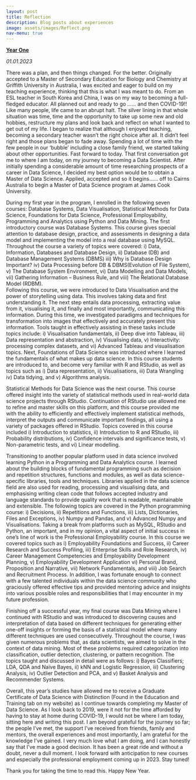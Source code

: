 ```yaml
---
layout: post
title: Reflection
description: Blog posts about experiences
image: assets/images/Reflect.png
nav-menu: true
---
```

<b><u> Year One </u></b>
<p>
<i>01.01.2023</i>
</p>
There was a plan, and then things changed. For the better. 
Originally accepted to a Master of Secondary Education for Biology and Chemistry at Griffith University in Australia, I was excited and eager to build on my teaching experience, thinking that this is what I was meant to do. From an ESL teacher in South Korea and China, I was on my way to becoming a full-fledged educator. All planned out and ready to go …… and then COVID-19!! Like many people, life came to an abrupt halt.  The silver lining in that whole situation was time, time and the opportunity to take up some new and old hobbies, restructure my plans and look back and reflect on what I wanted to get out of my life. I began to realize that although I enjoyed teaching, becoming a secondary teacher wasn’t the right choice after all. It didn’t feel right and those plans began to fade away. Spending a lot of time with the few people in our ‘bubble’ including a close family friend, we started talking about other opportunities. Fast forward to today. That first conversation got me to where I am today, on my journey to becoming a Data Scientist.  After initially spending a considerable amount of time researching prospects of a career in Data Science, I decided my best option would be to obtain a Master of Data Science. Applied, accepted and so it begins…… off to Cairns Australia to begin a Master of Data Science program at James Cook University.


During my first year in the program, I enrolled in the following seven courses: Database Systems, Data Visualisation, Statistical Methods for Data Science, Foundations for Data Science, Professional Employability, Programming and Analytics using Python and Data Mining. 
The first introductory course was Database Systems. This course gives special attention to database design, practice, and assessments in designing a data model and implementing the model into a real database using MySQL. Throughout the course a variety of topics were covered: i) Data, Information, Databases and Database Design, ii) Database (DB) and Database Management Systems (DBMS) iii) Why is Database Design Important? iv) Data Processing before DB & DBMS(Evolution of File System), v) The Database System Environment, vi) Data Modelling and Data Models, vii) Gathering Information – Business Rule, and viii) The Relational Database Model (RDBM).  
Following this course, we were introduced to Data Visualisation and the power of storytelling using data. This involves taking data and first understanding it. The next step entails data processing, extracting value from it, visualising it, and finally and most importantly, communicating this information. During this time, we investigated paradigms and techniques for transformation into images that effectively and accurately present this information. Tools taught in effectively assisting in these tasks include topics include: i) Visualisation fundamentals, ii) Deep dive into Tableau, iii) Data representation and abstraction, iv) Visualising data, v) Interactivity: processing complex datasets, and vi) Advanced Tableau and visualisation topics.
Next, Foundations of Data Science was introduced where I learned the fundamentals of what makes up data science. In this course students are introduced to, and become very familiar with R and RStudio, as well as topics such as i) Data representation, ii) Visualisations, iii) Data Wrangling iv) Data tidying, and v) Algorithms analysis.  


Statistical Methods for Data Science was the next course. This course offered insight into the variety of statistical methods used in real-world data science projects through RStudio. Continuation of RStudio use allowed me to refine and master skills on this platform, and this course provided me with the ability to efficiently and effectively implement statistical methods, interpret the outputs and communicate important findings, all using a variety of packages offered in RStudio. Topics covered in this course included i) Introduction to statistics, ii) Introduction to R and RStudio, iii) Probability distributions, iv) Confidence intervals and significance tests, v) Non-parametric tests, and vi) Linear modelling. 


Transitioning to another popular platform used in data science involved learning Python in a Programming and Data Analytics course.  I learned about the building blocks of fundamental programming such as decision and repetition structures, functions and modules, as well as data science-specific libraries, tools and techniques. Libraries applied in the data science field are also used for reading, processing and visualising data, and emphasising writing clean code that follows accepted industry and language standards to provide quality work that is readable, maintainable and extensible. The following topics are covered in the Python programming course:  i) Decisions, ii) Repetitions and Functions, iii) Lists, Dictionaries, Files and Exceptions, iv) Numpy and Pandas, and v) Advanced Numpy and Visualisations. 
Taking a break from platforms such as MySQL, RStudio and Python, an important, and in my opinion, a vital aspect of initial success in one’s line of work is the Professional Employability course. In this course we covered topics such as i) Employability Foundations and Success, ii) Career Research and Success Profiling, iii) Enterprise Skills and Role Research, iv) Career Management Competencies and Employability Development Planning, v) Employability Development Application vi) Personal Brand, Proposition and Narrative, vii) Network Fundamentals, and viii) Job Search and Recruitment Process. In addition, I was fortunate enough to connect with a few talented individuals within the data science community who graciously offered effective tips and provided mentoring advice and insights into various possible roles and responsibilities that I may encounter in my future profession. 


Finishing off a successful year, my final course was Data Mining where I continued with RStudio and was introduced to discovering causes and interpretation of data based on different techniques for generating either one-off insights or forming the basis of a statistical model where many different techniques are used consecutively. Throughout the course, I was given numerous problems that, as data scientists, we aimed to solve in the context of data mining. Most of these problems required categorization into classification, outlier detection, clustering, or pattern recognition. The topics taught and discussed in detail were as follows: i) Bayes Classifiers; LDA, QDA and Naïve Bayes, ii) kNN and Logistic Regression, iii) Clustering Analysis, iv) Outlier Detection and PCA, and v) Basket Analysis and Recommender Systems. 


Overall, this year’s studies have allowed me to receive a Graduate Certificate of Data Science with Distinction (Found in the Education and Training tab on my website) as I continue towards completing my Master of Data Science. As I look back to 2019, were it not for the time afforded by having to stay at home during COVID-19, I would not be where I am today, sitting here and writing this post. I am beyond grateful for the journey so far; the people I’ve met, the support I’ve received from friends, family and mentors, the overall experiences and most importantly, I am grateful for the knowledge I’ve gained. I very much love what I am doing, and I can honestly say that I’ve made a good decision. It has been a great ride and without a doubt, never a dull moment. I look forward with anticipation to new courses and especially the professional employment coming up in 2023. Stay tuned!


Thank you for taking the time to read this. Happy New Year.
